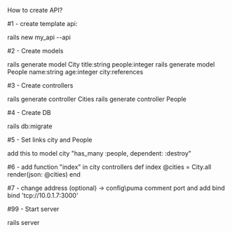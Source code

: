 How to create API?

#1 - create template api:

rails new my_api --api

#2 -  Create models

rails generate model City title:string people:integer
rails generate model People name:string age:integer city:references

#3 - Create controllers

rails generate controller Cities
rails generate controller People

#4 - Create DB

rails db:migrate

#5 - Set links city and People

add this to model city "has_many :people, dependent: :destroy"

#6 - add function "index" in city controllers
    def index
      @cities = City.all
      render(json: @cities)
    end

#7 - change address (optional)
-> config\puma
comment port and add bind
bind        'tcp://10.0.1.7:3000'

#99 - Start server

rails server
